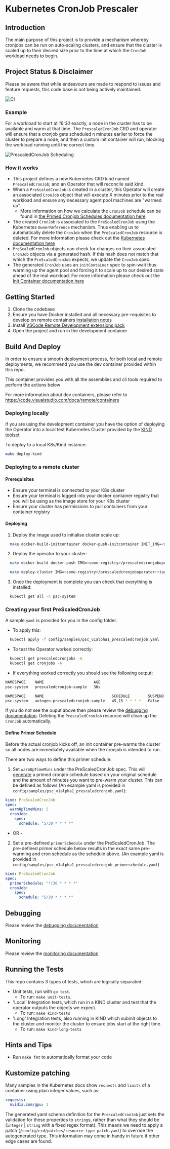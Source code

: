 # Kubernetes CronJob Prescaler

## Introduction

The main purpose of this project is to provide a mechanism whereby cronjobs can be run on auto-scaling clusters, and ensure that the cluster is scaled up to their desired size prior to the time at which the `CronJob` workload needs to begin.

## Project Status & Disclaimer

Please be aware that while endeavours are made to respond to issues and feature requests, this code base is not being actively maintained.

![CI](https://github.com/microsoft/k8s-cronjob-prescaler/workflows/CI/badge.svg)

### Example

For a workload to start at *16:30* exactly, a node in the cluster has to be available and warm at that time. The `PrescaledCronJob` CRD and operator will ensure that a cronjob gets scheduled n minutes earlier to force the cluster to prepare a node, and then a custom init container will run, blocking the workload running until the correct time.

![PrescaledCronJob Scheduling](docs/prescaledcron.png)

### How it works

- This project defines a new Kubernetes CRD kind named `PreScaledCronJob`; and an Operator that will reconcile said kind.
- When a `PreScaledCronJob` is created in a cluster, this Operator will create an associated `CronJob` object that will execute X minutes prior to the real workload and ensure any necessary agent pool machines are "warmed up".
  - More information on how we calculate the `CronJob` schedule can be found in [the Primed Cronjob Schedules
 documentation here](docs/cronjobs.md)
- The created `CronJob` is associated to the `PreScaledCronJob` using the Kubernetes `OwnerReference` mechanism. Thus enabling us to automatically delete the `CronJob` when the `PreScaledCronJob` resource is deleted. For more information please check out the [Kubernetes documentation here](https://kubernetes.io/docs/concepts/workloads/controllers/garbage-collection/#owners-and-dependents)
- `PreScaledCronJob` objects can check for changes on their associated `CronJob` objects via a generated hash. If this hash does not match that which the `PreScaledCronJob` expects, we update the `CronJob` spec.
- The generated `CronJob` uses an `initContainer` spec to spin-wait thus warming up the agent pool and forcing it to scale up to our desired state ahead of the real workload. For more information please check out the [Init Container documentation here](https://kubernetes.io/docs/concepts/workloads/pods/init-containers/)

## Getting Started

1. Clone the codebase
2. Ensure you have Docker installed and all necessary pre-requisites to develop on remote containers [installation notes](https://code.visualstudio.com/docs/remote/containers#_installation)
3. Install [VSCode Remote Development extensions pack](https://aka.ms/vscode-remote/download/extension)
4. Open the project and run in the development container

## Build And Deploy

In order to ensure a smooth deployment process, for both local and remote deployments, we recommend you use the dev container provided within this repo.

This container provides you with all the assemblies and cli tools required to perform the actions below

For more information about dev containers, please refer to <https://code.visualstudio.com/docs/remote/containers>

### Deploying locally

If you are using the development container you have the option of deploying the Operator into a local test Kubernetes Cluster provided by the [KIND toolset](https://github.com/kubernetes-sigs/kind)

To deploy to a local K8s/Kind instance:

  ```bash
  make deploy-kind
  ```

### Deploying to a remote cluster

#### Prerequisites

- Ensure your terminal is connected to your K8s cluster
- Ensure your terminal is logged into your docker container registry that you will be using as the image store for your K8s cluster
- Ensure your cluster has permissions to pull containers from your container registry

#### Deploying

1. Deploy the image used to initialise cluster scale up:

``` bash
  make docker-build-initcontainer docker-push-initcontainer INIT_IMG=<some-registry>/initcontainer:<tag>
```

2. Deploy the operator to your cluster:

  ``` bash
    make docker-build docker-push IMG=<some-registry>/prescaledcronjoboperator:<tag> INIT_IMG=<some-registry>/initcontainer:<tag>

    make deploy-cluster IMG=<some-registry>/prescaledcronjoboperator:<tag> INIT_IMG=<some-registry>/initcontainer:<tag>
  ```

3. Once the deployment is complete you can check that everything is installed:

``` bash
  kubectl get all -n psc-system
```

### Creating your first PreScaledCronJob

A sample `yaml` is provided for you in the config folder.

- To apply this:

``` bash
  kubectl apply -f config/samples/psc_v1alpha1_prescaledcronjob.yaml
```

- To test the Operator worked correctly:

``` bash
  kubectl get prescaledcronjobs -A
  kubectl get cronjobs -A
```

- If everything worked correctly you should see the following output:

``` bash
NAMESPACE    NAME                      AGE
psc-system   prescaledcronjob-sample   30s

NAMESPACE    NAME                              SCHEDULE        SUSPEND   ACTIVE   LAST SCHEDULE   AGE
psc-system   autogen-prescaledcronjob-sample   45,15 * * * *   False     0        <none>          39s
```

If you do not see the ouput above then please review the [debugging documentation](docs/debugging.md). Deleting the `PrescaledCronJob` resource will clean up the `CronJob` automatically.

#### Define Primer Schedule

Before the actual cronjob kicks off, an init container pre-warms the cluster so all nodes are immediately available when the cronjob is intended to run.

There are two ways to define this primer schedule:

1. Set `warmUpTimeMins` under the PreScaledCronJob spec. This will [generate](docs/cronjobs.md) a primed cronjob schedule based on your original schedule and the amount of minutes you want to pre-warm your cluster. This can be defined as follows (An example yaml is provided in `config/samples/psc_v1alpha1_prescaledcronjob.yaml`):

``` yaml
kind: PreScaledCronJob
spec:
  warmUpTimeMins: 5
  cronJob:
    spec:
      schedule: "5/30 * * * *"
```

- OR -

2. Set a pre-defined `primerSchedule` under the PreScaledCronJob. The pre-defined primer schedule below results in the exact same pre-warming and cron schedule as the schedule above. (An example yaml is provided in `config/samples/psc_v1alpha1_prescaledcronjob_primerschedule.yaml`)

``` yaml
kind: PreScaledCronJob
spec:
  primerSchedule: "*/30 * * * *"
  cronJob:
    spec:
      schedule: "5/30 * * * *"
```

## Debugging

Please review the [debugging documentation](docs/debugging.md)

## Monitoring

Please review the [monitoring documentation](docs/monitoring.md)

## Running the Tests

This repo contains 3 types of tests, which are logically separated:

- Unit tests, run with `go test`.
  - To run: `make unit-tests`.
- 'Local' Integration tests, which run in a KIND cluster and test that the operator outputs the objects we expect.
  - To run: `make kind-tests`
- 'Long' Integration tests, also running in KIND which submit objects to the cluster and monitor the cluster to ensure jobs start at the right time.
  - To run: `make kind-long-tests`


## Hints and Tips

- Run `make fmt` to automatically format your code

## Kustomize patching

Many samples in the Kubernetes docs show `requests` and `limits` of a container using plain integer values, such as:

```yaml
requests:
  nvidia.com/gpu: 1
```

The generated yaml schema definition for the `PrescaledCronJob` just sets the validation for these properties to `string`s, rather than what they should be (`integer` | `string` with a fixed regex format). This means we need to apply a patch (`/config/crd/patches/resource-type-patch.yaml`) to override the autogenerated type. This information may come in handy in future if other edge cases are found.
